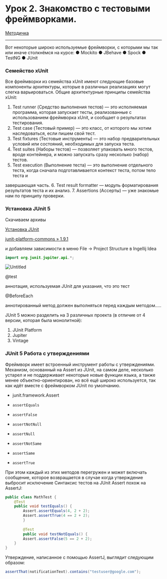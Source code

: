 # Урок 2. Знакомство с тестовыми фреймворками.

[Методичка](https://gbcdn.mrgcdn.ru/uploads/asset/5493159/attachment/9d159dd0a747cdbf9eb9b4dc70da9015.pdf)

---

Вот некоторые широко используемые фреймворки, с которыми мы так или иначе
столкнёмся на курсе:
● Mockito
● JBehave
● Spock
● TestNG
● JUnit

### Семейство xUnit

Все фреймворки из семейства xUnit имеют следующие базовые компоненты
архитектуры, которые в различных реализациях могут слегка варьироваться.
Общие архитектурные принципы семейства xUnit:

1. Test runner (Средство выполнения тестов) — это исполняемая программа,
которая запускает тесты, реализованные с использованием фреймворка
xUnit, и сообщает о результатах тестирования.
2. Test case (Тестовый пример) — это класс, от которого мы хотим
наследоваться, если пишем свой тест.
3. Test fixtures (Тестовые инструменты) — это набор предварительных
условий или состояний, необходимых для запуска теста.
4. Test suites (Наборы тестов) — позволяет упаковать много тестов, вроде
контейнера, и можно запускать сразу несколько (набор) тестов.
5. Test execution (Выполнение теста) — это выполнение отдельного теста,
когда сначала подготавливается контекст теста, потом тело теста и

завершающая часть.
6. Test result formatter — модуль форматирования результатов теста и их
анализ.
7. Assertions (Ассерты) — уже знакомые нам по принципу проверки.

### Установка JUnit 5

Скачиваем архивы

[Установка JUnit](https://mvnrepository.com/artifact/org.junit.jupiter/junit-jupiter-api/5.9.1)

[junit-platform-commons » 1.9.1](https://mvnrepository.com/artifact/org.junit.platform/junit-platform-commons/1.9.1)

 и добавляем зависимости в меню File → Project Structure в Ingellij Idea

```java
import org.junit.jupiter.api.*;
```

![Untitled](https://prod-files-secure.s3.us-west-2.amazonaws.com/ea81ed0a-2b39-4208-a877-05df4447555f/30607d30-f32a-43dc-9fa5-85a3aefc3f05/Untitled.png)

@test

аннотация, используемая JUnit для указания, что это тест

@BeforeEach

аннотированный метод должен выполняться перед каждым методом…..

JUnit 5 можно разделить на 3 различных проекта (в отличие от 4 версии, которая
была монолитной):

1. JUnit Platform
2. Jupiter
3. Vintage

### JUnit 5 Работа с утверждениями

Фреймворк имеет встроенный инструмент работы с утверждениями.
Механизм, основанный на Assert из JUnit, на самом деле, несколько устарел и не поддерживает некоторые новые функции языка, а также менее объектно-ориентирован, но всё ещё широко используется, так как идёт вместе с фреймворком JUnit по умолчанию.

- junit.framework.Assert

-  `assertEquals`

-  `assertFalse`

-  `assertNotNull`

-  `assertNull`

-  `assertNotSame`

-  `assertSame`

-  `assertTrue`

При этом каждый из этих методов перегружен и может включать сообщение, которое возвращается в случае когда утверждение выбросит исключение
Синтаксис тестов на JUnit Assert похож на AssertJ:

```java
public class MathTest {
	@Test
	public void testEquals() {
		Assert.assertEquals(4, 2 + 2);
		Assert.assertTrue(4 == 2 + 2);
		}
		
		@Test
		public void testNotEquals() {
		Assert.assertFalse(5 == 2 + 2);
	}
}
```

Утверждение, написанное с помощью AssertJ, выглядит следующим образом:

```java
assertThat(notificationText).contains("testuser@google.com");
```